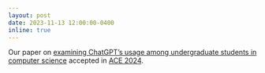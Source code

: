 ```yaml
---
layout: post
date: 2023-11-13 12:00:00-0400
inline: true
---
```


Our paper on <a href="https://arxiv.org/abs/2311.09651">examining ChatGPT’s usage among undergraduate students in computer science</a> accepted in <a href="https://aceconference2024.github.io/aceconference2024/">ACE 2024</a>.
